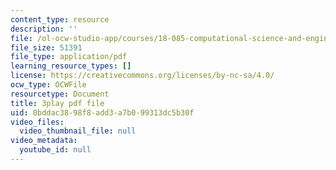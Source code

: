 ```yaml
---
content_type: resource
description: ''
file: /ol-ocw-studio-app/courses/18-085-computational-science-and-engineering-i-fall-2008/0bddac3898f8add3a7b099313dc5b30f_mFGdF9TAfmE.pdf
file_size: 51391
file_type: application/pdf
learning_resource_types: []
license: https://creativecommons.org/licenses/by-nc-sa/4.0/
ocw_type: OCWFile
resourcetype: Document
title: 3play pdf file
uid: 0bddac38-98f8-add3-a7b0-99313dc5b30f
video_files:
  video_thumbnail_file: null
video_metadata:
  youtube_id: null
---
```


